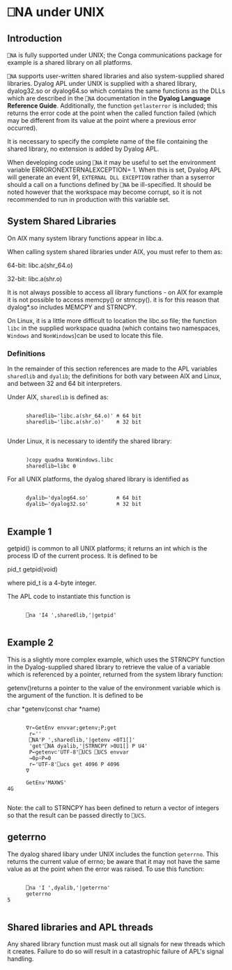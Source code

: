 # ⎕NA under UNIX

## Introduction

`⎕NA` is fully supported under UNIX; the Conga communications package for example is a shared library on all platforms.

`⎕NA` supports user-written shared libraries and also system-supplied shared libraries. Dyalog APL under UNIX is supplied with a shared library, dyalog32.so or dyalog64.so which contains the same functions as the DLLs which are described in the `⎕NA` documentation in the **Dyalog Language Reference Guide**. Additionally, the function `getlasterror` is included; this returns the error code at the point when the called function failed (which may be different from its value at the point where a previous error occurred).

It is necessary to specify the complete name of the file containing the shared library, no extension is added by Dyalog APL.

When developing code using `⎕NA` it may be useful to set the environment variable ERRORONEXTERNALEXCEPTION= 1. When this is set, Dyalog APL will generate an event 91, `EXTERNAL DLL EXCEPTION` rather than a syserror should a call on a functions defined by `⎕NA` be ill-specified. It should be noted however that the workspace may become corrupt, so it is not recommended to run in production with this variable set.

## System Shared Libraries

On AIX many system library functions appear in libc.a.

When calling system shared libraries under AIX, you must refer to them as:

64-bit: libc.a(shr_64.o)

32-bit: libc.a(shr.o)

It is not always possible to access all library functions - on AIX for example it is not possible to access memcpy() or strncpy(). it is for this reason that dyalog*.so includes MEMCPY and STRNCPY.

On Linux, it is a little more difficult to location the libc.so file; the function `libc` in the supplied workspace quadna (which contains two namespaces, `Windows` and `NonWindows`)can be used to locate this file.

### Definitions

In the remainder of this section references are made to the APL variables `sharedlib` and `dyalib`; the definitions for both vary  between AIX and Linux, and between 32 and 64 bit interpreters.

Under AIX, `sharedlib` is defined as:
```apl

      sharedlib←'libc.a(shr_64.o)' ⍝ 64 bit
      sharedlib←'libc.a(shr.o)'    ⍝ 32 bit  
	
```

Under Linux, it is necessary to identify the shared library:
```apl

      )copy quadna NonWindows.libc
      sharedlib←libc ⍬
```

For all UNIX platforms, the dyalog shared library is identified as
```apl

      dyalib←'dyalog64.so'         ⍝ 64 bit
      dyalib←'dyalog32.so'         ⍝ 32 bit
		
```

## Example 1

getpid() is common to all UNIX platforms; it returns an int which is the process ID of the current process. It is defined to be

pid_t getpid(void)

where pid_t is a 4-byte integer.

The APL code to instantiate this function is
```apl

      ⎕na 'I4 ',sharedlib,'|getpid'
		
```

## Example 2

This is a slightly more complex example, which uses the STRNCPY function in the Dyalog-supplied shared library to retrieve the value of a variable which is referenced by a pointer, returned from the system library function:

getenv()returns a pointer to the value of the environment variable which is the argument of the function. It is defined to be

char *getenv(const char *name)
```apl

      ∇r←GetEnv envvar;getenv;P;get
       r←''
       ⎕NA'P ',sharedlib,'|getenv <0T1[]'
       'get'⎕NA dyalib,'|STRNCPY >0U1[] P U4'
       P←getenv⊂'UTF-8'⎕UCS ⎕UCS envvar
       →0⍴⍨P=0
       r←'UTF-8'⎕ucs get 4096 P 4096
      ∇

      GetEnv'MAXWS'
4G
		
```

Note: the call to STRNCPY has been defined to return a vector of integers so that the result can be passed directly to `⎕UCS`.

## geterrno

The dyalog shared libary under UNIX includes the function `geterrno`. This returns the current value of errno; be aware that it may not have the same value as at the point when the error was raised. To use this function:
```apl

      ⎕na 'I ',dyalib,'|geterrno'
      geterrno
5
      		
```

## Shared libraries and APL threads

Any shared library function must mask out all signals for  new threads which it creates. Failure to do so will result in a catastrophic failure of APL's signal handling.
